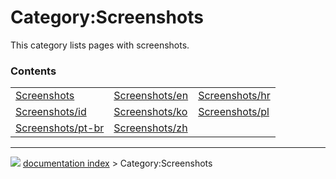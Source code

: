 # Category:Screenshots
This category lists pages with screenshots.

### Contents

|     |     |     |
| --- | --- | --- |
| [Screenshots](Screenshots.md) | [Screenshots/en](Screenshots/en.md) | [Screenshots/hr](Screenshots/hr.md) |
| [Screenshots/id](Screenshots/id.md) | [Screenshots/ko](Screenshots/ko.md) | [Screenshots/pl](Screenshots/pl.md) |
| [Screenshots/pt-br](Screenshots/pt-br.md) | [Screenshots/zh](Screenshots/zh.md) |



---
![](images/Right_arrow.png) [documentation index](../README.md) > Category:Screenshots
